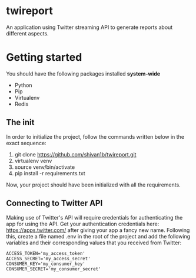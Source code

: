# twireport
An application using Twitter streaming API to generate reports about different aspects.

# Getting started
You should have the following packages installed **system-wide**
- Python
- Pip
- Virtualenv
- Redis

## The init
In order to initialize the project, follow the commands written below in the exact sequence:
1. git clone https://github.com/shivan1b/twireport.git
2. virtualenv venv
3. source venv/bin/activate
4. pip install -r requirements.txt

Now, your project should have been initialized with all the requirements.

## Connecting to Twitter API
Making use of Twitter's API will require credentials for authenticating the app for using the API. Get your authentication credentials here: https://apps.twitter.com/ after giving your app a fancy new name.
Following this, create a file named .env in the root of the project and add the following variables and their corresponding values that you received from Twitter:
```
ACCESS_TOKEN='my_access_token'
ACCESS_SECRET='my_access_secret'
CONSUMER_KEY='my_consumer_key'
CONSUMER_SECRET='my_consumer_secret'
```
